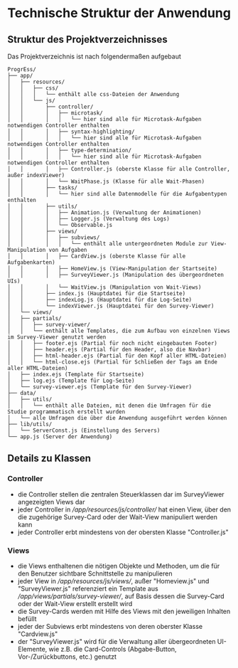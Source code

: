 # Technische Struktur der Anwendung

## Struktur des Projektverzeichnisses
Das Projektverzeichnis ist nach folgendermaßen aufgebaut  
```text
ProgrEss/
├── app/
│   ├── resources/
│   │   ├── css/
│   │   │   └── enthält alle css-Dateien der Anwendung
│   │   └── js/
│   │       ├── controller/
│   │       │   ├── microtask/
│   │       │   │   └── hier sind alle für Microtask-Aufgaben notwendigen Controller enthalten
│   │       │   ├── syntax-highlighting/
│   │       │   │   └── hier sind alle für Microtask-Aufgaben notwendigen Controller enthalten
│   │       │   ├── type-determination/
│   │       │   │   └── hier sind alle für Microtask-Aufgaben notwendigen Controller enthalten
│   │       │   ├── Controller.js (oberste Klasse für alle Controller, außer indexViewer)
│   │       │   └── WaitPhase.js (Klasse für alle Wait-Phasen)
│   │       ├── tasks/
│   │       │   └── hier sind alle Datenmodelle für die Aufgabentypen enthalten
│   │       ├── utils/
│   │       │   ├── Animation.js (Verwaltung der Animationen)
│   │       │   ├── Logger.js (Verwaltung des Logs)
│   │       │   └── Observable.js
│   │       ├── views/
│   │       │   ├── subviews/
│   │       │   │   └── enthält alle untergeordneten Module zur View-Manipulation von Aufgaben
│   │       │   ├── CardView.js (oberste Klasse für alle Aufgabenkarten)
│   │       │   ├── HomeView.js (View-Manipulation der Startseite)
│   │       │   ├── SurveyViewer.js (Manipulation des übergeordneten UIs)
│   │       │   └── WaitView.js (Manipulation von Wait-Views)
│   │       ├── index.js (Hauptdatei für die Startseite)
│   │       ├── indexLog.js (Hauptdatei für die Log-Seite)
│   │       └── indexViewer.js (Hauptdatei für den Survey-Viewer)
│   └── views/
│   ├── partials/
│   │   ├── survey-viewer/
│   │   └── enthält alle Templates, die zum Aufbau von einzelnen Views im Survey-Viewer genutzt werden
│   │   ├── footer.ejs (Partial für noch nicht eingebauten Footer)
│   │   ├── header.ejs (Partial für den Header, also die Navbar)
│   │   ├── html-header.ejs (Partial für den Kopf aller HTML-Dateien)
│   │   └── html-close.ejs (Partial für Schließen der Tags am Ende aller HTML-Dateien)
│   ├── index.ejs (Template für Startseite)
│   ├── log.ejs (Template für Log-Seite)
│   └── survey-viewer.ejs (Template für den Survey-Viewer)
├── data/
│   ├── utils/
│   │   └── enthält alle Dateien, mit denen die Umfragen für die Studie programmatisch erstellt wurden
│   └── alle Umfragen die über die Anwendung ausgeführt werden können
├── lib/utils/
│   └── ServerConst.js (Einstellung des Servers)
└── app.js (Server der Anwendung)
```

## Details zu Klassen

### Controller
* die Controller stellen die zentralen Steuerklassen dar im SurveyViewer angezeigten Views dar
* jeder Controller in */app/resources/js/controller/* hat einen View, über den die zugehörige Survey-Card oder der Wait-View manipuliert werden kann
* jeder Controller erbt mindestens von der obersten Klasse "Controller.js"

### Views
* die Views enthaltenen die nötigen Objekte und Methoden, um die für den Benutzer sichtbare Schnittstelle zu manipulieren
* jeder View in */app/resources/js/views/*, außer "Homeview.js" und "SurveyViewer.js" referenziert ein Template aus */app/views/partials/survey-viewer/*, auf Basis dessen die Survey-Card oder der Wait-View erstellt erstellt wird
* die Survey-Cards werden mit Hilfe des Views mit den jeweiligen Inhalten befüllt
* jeder der Subviews erbt mindestens von deren oberster Klasse "Cardview.js"
* der "SurveyViewer.js" wird für die Verwaltung aller übergeordneten UI-Elemente, wie z.B. die Card-Controls (Abgabe-Button, Vor-/Zurückbuttons, etc.) genutzt